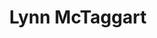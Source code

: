 ---
title: "Lynn McTaggart"
image: "img/lynn_mctaggart.jpg"
type: "Keynote"
about: "Text about speaker"
name_event: ""
date_event: "February 1st 2019"
time_event: "00:00"
summary_event: ""
draft: false
---